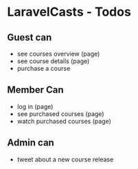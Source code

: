 # LaravelCasts - Todos

## Guest can 
* see courses overview (page)
* see course details (page)
* purchase a course

## Member Can
* log in (page)
* see purchased courses (page)
* watch purchased courses (page)

## Admin can
* tweet about a new course release 
